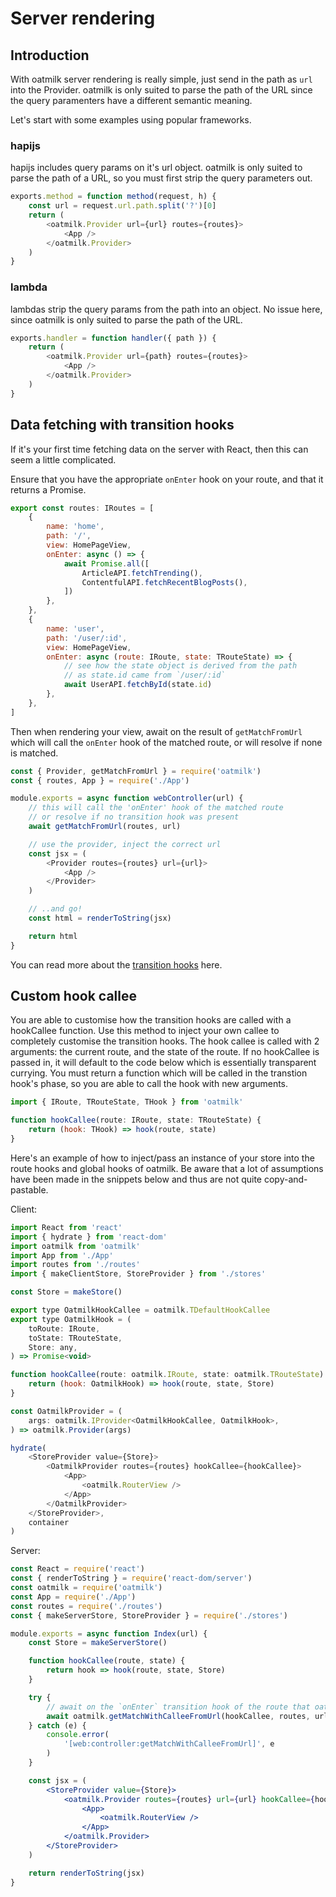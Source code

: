 # Server rendering

## Introduction

With oatmilk server rendering is really simple, just send in the path as `url` into the Provider. oatmilk is only suited to parse the path of the URL since the query paramenters have a different semantic meaning.

Let's start with some examples using popular frameworks.

### hapijs

hapijs includes query params on it's url object. oatmilk is only suited to parse the path of a URL, so you must first strip the query parameters out.

```js
exports.method = function method(request, h) {
    const url = request.url.path.split('?')[0]
    return (
        <oatmilk.Provider url={url} routes={routes}>
            <App />
        </oatmilk.Provider>
    )
}
```

### lambda

lambdas strip the query params from the path into an object. No issue here, since oatmilk is only suited to parse the path of the URL.

```js
exports.handler = function handler({ path }) {
    return (
        <oatmilk.Provider url={path} routes={routes}>
            <App />
        </oatmilk.Provider>
    )
}
```

## Data fetching with transition hooks

If it's your first time fetching data on the server with React, then this can seem a little complicated.

Ensure that you have the appropriate `onEnter` hook on your route, and that it returns a Promise.

```js App.tsx
export const routes: IRoutes = [
    {
        name: 'home',
        path: '/',
        view: HomePageView,
        onEnter: async () => {
            await Promise.all([
                ArticleAPI.fetchTrending(),
                ContentfulAPI.fetchRecentBlogPosts(),
            ])
        },
    },
    {
        name: 'user',
        path: '/user/:id',
        view: HomePageView,
        onEnter: async (route: IRoute, state: TRouteState) => {
            // see how the state object is derived from the path
            // as state.id came from `/user/:id`
            await UserAPI.fetchById(state.id)
        },
    },
]
```

Then when rendering your view, await on the result of `getMatchFromUrl` which will call the `onEnter` hook of the matched route, or will resolve if none is matched.

```js server/controller/web.tsx
const { Provider, getMatchFromUrl } = require('oatmilk')
const { routes, App } = require('./App')

module.exports = async function webController(url) {
    // this will call the 'onEnter' hook of the matched route
    // or resolve if no transition hook was present
    await getMatchFromUrl(routes, url)

    // use the provider, inject the correct url
    const jsx = (
        <Provider routes={routes} url={url}>
            <App />
        </Provider>
    )

    // ..and go!
    const html = renderToString(jsx)

    return html
}
```

You can read more about the [transition hooks](https://github.com/bitttttten/oatmilk/blob/master/docs/transition-hooks.md) here.

## Custom hook callee

You are able to customise how the transition hooks are called with a hookCallee function. Use this method to inject your own callee to completely customise the transition hooks. The hook callee is called with 2 arguments: the current route, and the state of the route. If no hookCallee is passed in, it will default to the code below which is essentially transparent currying. You must return a function which will be called in the transtion hook's phase, so you are able to call the hook with new arguments.

```js hookCallee.tsx
import { IRoute, TRouteState, THook } from 'oatmilk'

function hookCallee(route: IRoute, state: TRouteState) {
    return (hook: THook) => hook(route, state)
}
```

Here's an example of how to inject/pass an instance of your store into the route hooks and global hooks of oatmilk. Be aware that a lot of assumptions have been made in the snippets below and thus are not quite copy-and-pastable.

Client:

```js index.jsx
import React from 'react'
import { hydrate } from 'react-dom'
import oatmilk from 'oatmilk'
import App from './App'
import routes from './routes'
import { makeClientStore, StoreProvider } from './stores'

const Store = makeStore()

export type OatmilkHookCallee = oatmilk.TDefaultHookCallee
export type OatmilkHook = (
    toRoute: IRoute,
    toState: TRouteState,
    Store: any,
) => Promise<void>

function hookCallee(route: oatmilk.IRoute, state: oatmilk.TRouteState) {
    return (hook: OatmilkHook) => hook(route, state, Store)
}

const OatmilkProvider = (
    args: oatmilk.IProvider<OatmilkHookCallee, OatmilkHook>,
) => oatmilk.Provider(args)

hydrate(
    <StoreProvider value={Store}>
        <OatmilkProvider routes={routes} hookCallee={hookCallee}>
            <App>
                <oatmilk.RouterView />
            </App>
        </OatmilkProvider>
    </StoreProvider>,
    container
)
```

Server:

```jsx index.js
const React = require('react')
const { renderToString } = require('react-dom/server')
const oatmilk = require('oatmilk')
const App = require('./App')
const routes = require('./routes')
const { makeServerStore, StoreProvider } = require('./stores')

module.exports = async function Index(url) {
    const Store = makeServerStore()

    function hookCallee(route, state) {
        return hook => hook(route, state, Store)
    }

    try {
        // await on the `onEnter` transition hook of the route that oatmilk matched with
        await oatmilk.getMatchWithCalleeFromUrl(hookCallee, routes, url)
    } catch (e) {
        console.error(
            '[web:controller:getMatchWithCalleeFromUrl]', e
        )
    }

    const jsx = (
        <StoreProvider value={Store}>
            <oatmilk.Provider routes={routes} url={url} hookCallee={hookCallee}>
                <App>
                    <oatmilk.RouterView />
                </App>
            </oatmilk.Provider>
        </StoreProvider>
    )

    return renderToString(jsx)
}
```
